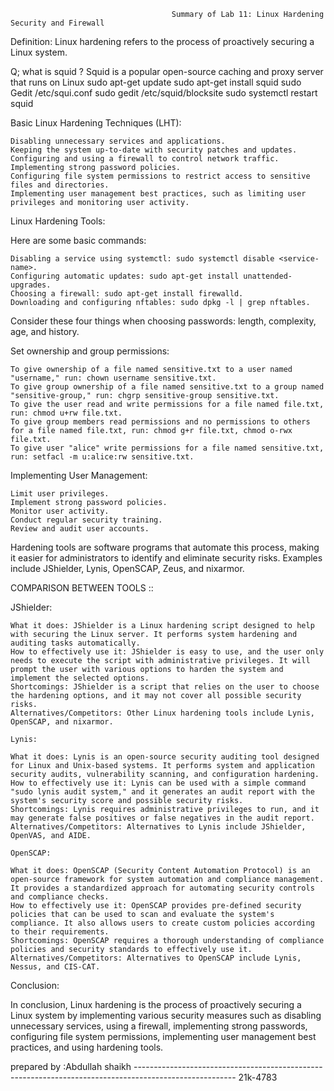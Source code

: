                                        Summary of Lab 11: Linux Hardening Security and Firewall

Definition: Linux hardening refers to the process of proactively securing a Linux system.

Q; what is squid ? 
Squid is a popular open-source caching and proxy server that runs on Linux
sudo apt-get update
sudo apt-get install squid
sudo Gedit /etc/squi.conf
sudo gedit /etc/squid/blocksite
sudo systemctl restart squid


Basic Linux Hardening Techniques (LHT):

    Disabling unnecessary services and applications.
    Keeping the system up-to-date with security patches and updates.
    Configuring and using a firewall to control network traffic.
    Implementing strong password policies.
    Configuring file system permissions to restrict access to sensitive files and directories.
    Implementing user management best practices, such as limiting user privileges and monitoring user activity.

Linux Hardening Tools:

Here are some basic commands:

    Disabling a service using systemctl: sudo systemctl disable <service-name>.
    Configuring automatic updates: sudo apt-get install unattended-upgrades.
    Choosing a firewall: sudo apt-get install firewalld.
    Downloading and configuring nftables: sudo dpkg -l | grep nftables.

Consider these four things when choosing passwords: length, complexity, age, and history.

Set ownership and group permissions:

    To give ownership of a file named sensitive.txt to a user named "username," run: chown username sensitive.txt.
    To give group ownership of a file named sensitive.txt to a group named "sensitive-group," run: chgrp sensitive-group sensitive.txt.
    To give the user read and write permissions for a file named file.txt, run: chmod u+rw file.txt.
    To give group members read permissions and no permissions to others for a file named file.txt, run: chmod g+r file.txt, chmod o-rwx file.txt.
    To give user "alice" write permissions for a file named sensitive.txt, run: setfacl -m u:alice:rw sensitive.txt.

Implementing User Management:

    Limit user privileges.
    Implement strong password policies.
    Monitor user activity.
    Conduct regular security training.
    Review and audit user accounts.

Hardening tools are software programs that automate this process, making it easier for administrators to identify and eliminate security risks. Examples include JShielder, Lynis, OpenSCAP, Zeus, and nixarmor.



COMPARISON BETWEEN TOOLS ::

   JShielder:

    What it does: JShielder is a Linux hardening script designed to help with securing the Linux server. It performs system hardening and auditing tasks automatically.
    How to effectively use it: JShielder is easy to use, and the user only needs to execute the script with administrative privileges. It will prompt the user with various options to harden the system and implement the selected options.
    Shortcomings: JShielder is a script that relies on the user to choose the hardening options, and it may not cover all possible security risks.
    Alternatives/Competitors: Other Linux hardening tools include Lynis, OpenSCAP, and nixarmor.

    Lynis:

    What it does: Lynis is an open-source security auditing tool designed for Linux and Unix-based systems. It performs system and application security audits, vulnerability scanning, and configuration hardening.
    How to effectively use it: Lynis can be used with a simple command "sudo lynis audit system," and it generates an audit report with the system's security score and possible security risks.
    Shortcomings: Lynis requires administrative privileges to run, and it may generate false positives or false negatives in the audit report.
    Alternatives/Competitors: Alternatives to Lynis include JShielder, OpenVAS, and AIDE.

    OpenSCAP:

    What it does: OpenSCAP (Security Content Automation Protocol) is an open-source framework for system automation and compliance management. It provides a standardized approach for automating security controls and compliance checks.
    How to effectively use it: OpenSCAP provides pre-defined security policies that can be used to scan and evaluate the system's compliance. It also allows users to create custom policies according to their requirements.
    Shortcomings: OpenSCAP requires a thorough understanding of compliance policies and security standards to effectively use it.
    Alternatives/Competitors: Alternatives to OpenSCAP include Lynis, Nessus, and CIS-CAT.
    
    
Conclusion:

In conclusion, Linux hardening is the process of proactively securing a Linux system by implementing various security measures such as disabling unnecessary services, using a firewall, implementing strong passwords, configuring file system permissions, implementing user management best practices, and using hardening tools.



prepared by :Abdullah shaikh ------------------------------------------------------------------------------------------------------- 21k-4783 






